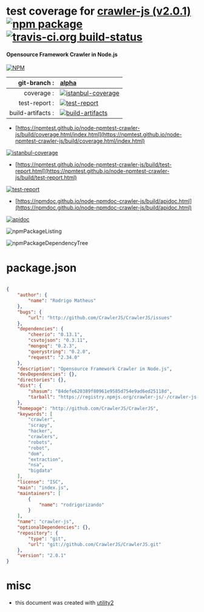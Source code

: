 # test coverage for  [crawler-js (v2.0.1)](http://github.com/CrawlerJS/CrawlerJS)  [![npm package](https://img.shields.io/npm/v/npmtest-crawler-js.svg?style=flat-square)](https://www.npmjs.org/package/npmtest-crawler-js) [![travis-ci.org build-status](https://api.travis-ci.org/npmtest/node-npmtest-crawler-js.svg)](https://travis-ci.org/npmtest/node-npmtest-crawler-js)
#### Opensource Framework Crawler in Node.js

[![NPM](https://nodei.co/npm/crawler-js.png?downloads=true&downloadRank=true&stars=true)](https://www.npmjs.com/package/crawler-js)

| git-branch : | [alpha](https://github.com/npmtest/node-npmtest-crawler-js/tree/alpha)|
|--:|:--|
| coverage : | [![istanbul-coverage](https://npmtest.github.io/node-npmtest-crawler-js/build/coverage.badge.svg)](https://npmtest.github.io/node-npmtest-crawler-js/build/coverage.html/index.html)|
| test-report : | [![test-report](https://npmtest.github.io/node-npmtest-crawler-js/build/test-report.badge.svg)](https://npmtest.github.io/node-npmtest-crawler-js/build/test-report.html)|
| build-artifacts : | [![build-artifacts](https://npmtest.github.io/node-npmtest-crawler-js/glyphicons_144_folder_open.png)](https://github.com/npmtest/node-npmtest-crawler-js/tree/gh-pages/build)|

- [https://npmtest.github.io/node-npmtest-crawler-js/build/coverage.html/index.html](https://npmtest.github.io/node-npmtest-crawler-js/build/coverage.html/index.html)

[![istanbul-coverage](https://npmtest.github.io/node-npmtest-crawler-js/build/screenCapture.buildCi.browser.%252Ftmp%252Fbuild%252Fcoverage.lib.html.png)](https://npmtest.github.io/node-npmtest-crawler-js/build/coverage.html/index.html)

- [https://npmtest.github.io/node-npmtest-crawler-js/build/test-report.html](https://npmtest.github.io/node-npmtest-crawler-js/build/test-report.html)

[![test-report](https://npmtest.github.io/node-npmtest-crawler-js/build/screenCapture.buildCi.browser.%252Ftmp%252Fbuild%252Ftest-report.html.png)](https://npmtest.github.io/node-npmtest-crawler-js/build/test-report.html)

- [https://npmdoc.github.io/node-npmdoc-crawler-js/build/apidoc.html](https://npmdoc.github.io/node-npmdoc-crawler-js/build/apidoc.html)

[![apidoc](https://npmdoc.github.io/node-npmdoc-crawler-js/build/screenCapture.buildCi.browser.%252Ftmp%252Fbuild%252Fapidoc.html.png)](https://npmdoc.github.io/node-npmdoc-crawler-js/build/apidoc.html)

![npmPackageListing](https://npmtest.github.io/node-npmtest-crawler-js/build/screenCapture.npmPackageListing.svg)

![npmPackageDependencyTree](https://npmtest.github.io/node-npmtest-crawler-js/build/screenCapture.npmPackageDependencyTree.svg)



# package.json

```json

{
    "author": {
        "name": "Rodrigo Matheus"
    },
    "bugs": {
        "url": "http://github.com/CrawlerJS/CrawlerJS/issues"
    },
    "dependencies": {
        "cheerio": "0.13.1",
        "csvtojson": "0.3.11",
        "mongoq": "0.2.3",
        "querystring": "0.2.0",
        "request": "2.34.0"
    },
    "description": "Opensource Framework Crawler in Node.js",
    "devDependencies": {},
    "directories": {},
    "dist": {
        "shasum": "84defe620389f80961e9585d754e9ad6ed25118d",
        "tarball": "https://registry.npmjs.org/crawler-js/-/crawler-js-2.0.1.tgz"
    },
    "homepage": "http://github.com/CrawlerJS/CrawlerJS",
    "keywords": [
        "crawler",
        "scrapy",
        "hacker",
        "crawlers",
        "robots",
        "robot",
        "dom",
        "extraction",
        "nsa",
        "bigdata"
    ],
    "license": "ISC",
    "main": "index.js",
    "maintainers": [
        {
            "name": "rodrigorizando"
        }
    ],
    "name": "crawler-js",
    "optionalDependencies": {},
    "repository": {
        "type": "git",
        "url": "git://github.com/CrawlerJS/CrawlerJS.git"
    },
    "version": "2.0.1"
}
```



# misc
- this document was created with [utility2](https://github.com/kaizhu256/node-utility2)

